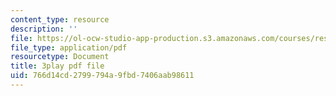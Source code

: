 ```yaml
---
content_type: resource
description: ''
file: https://ol-ocw-studio-app-production.s3.amazonaws.com/courses/res-6-012-introduction-to-probability-spring-2018/766d14cd2799794a9fbd7406aab98611_5kdv3r-YgK0.pdf
file_type: application/pdf
resourcetype: Document
title: 3play pdf file
uid: 766d14cd-2799-794a-9fbd-7406aab98611
---
```

